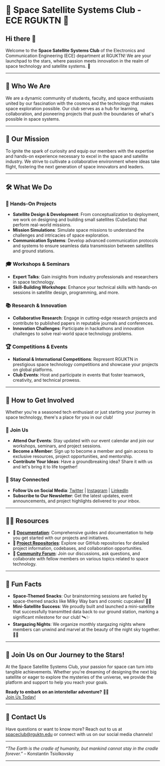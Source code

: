 # 🚀 Space Satellite Systems Club - ECE RGUKTN 🌌

## Hi there 👋

Welcome to the **Space Satellite Systems Club** of the Electronics and Communication Engineering (ECE) department at RGUKTN! We are your launchpad to the stars, where passion meets innovation in the realm of space technology and satellite systems. 🌠

---

## 🌟 Who We Are

We are a dynamic community of students, faculty, and space enthusiasts united by our fascination with the cosmos and the technology that makes space exploration possible. Our club serves as a hub for learning, collaboration, and pioneering projects that push the boundaries of what's possible in space systems.

---

## 🎯 Our Mission

To ignite the spark of curiosity and equip our members with the expertise and hands-on experience necessary to excel in the space and satellite industry. We strive to cultivate a collaborative environment where ideas take flight, fostering the next generation of space innovators and leaders.

---

## 🛠️ What We Do

### 🔧 **Hands-On Projects**
- **Satellite Design & Development**: From conceptualization to deployment, we work on designing and building small satellites (CubeSats) that perform real-world missions.
- **Mission Simulations**: Simulate space missions to understand the challenges and intricacies of space exploration.
- **Communication Systems**: Develop advanced communication protocols and systems to ensure seamless data transmission between satellites and ground stations.

### 🎓 **Workshops & Seminars**
- **Expert Talks**: Gain insights from industry professionals and researchers in space technology.
- **Skill-Building Workshops**: Enhance your technical skills with hands-on sessions in satellite design, programming, and more.

### 📚 **Research & Innovation**
- **Collaborative Research**: Engage in cutting-edge research projects and contribute to published papers in reputable journals and conferences.
- **Innovation Challenges**: Participate in hackathons and innovation challenges to solve real-world space technology problems.

### 🏆 **Competitions & Events**
- **National & International Competitions**: Represent RGUKTN in prestigious space technology competitions and showcase your projects on global platforms.
- **Club Events**: Host and participate in events that foster teamwork, creativity, and technical prowess.

---

## 🌈 How to Get Involved

Whether you're a seasoned tech enthusiast or just starting your journey in space technology, there's a place for you in our club!

### 🤝 Join Us
- **Attend Our Events**: Stay updated with our event calendar and join our workshops, seminars, and project sessions.
- **Become a Member**: Sign up to become a member and gain access to exclusive resources, project opportunities, and mentorship.
- **Contribute Your Ideas**: Have a groundbreaking idea? Share it with us and let's bring it to life together!

### 📢 Stay Connected
- **Follow Us on Social Media**: [Twitter](#) | [Instagram](#) | [LinkedIn](#)
- **Subscribe to Our Newsletter**: Get the latest updates, event announcements, and project highlights delivered to your inbox.

---

## 👩‍💻 Resources

- **📄 [Documentation](#)**: Comprehensive guides and documentation to help you get started with our projects and initiatives.
- **📂 [Project Repositories](#)**: Explore our GitHub repositories for detailed project information, codebases, and collaboration opportunities.
- **💬 [Community Forum](#)**: Join our discussions, ask questions, and collaborate with fellow members on various topics related to space technology.

---

## 🍿 Fun Facts

- **Space-Themed Snacks**: Our brainstorming sessions are fueled by space-themed snacks like Milky Way bars and cosmic cupcakes! 🌌🍰
- **Mini-Satellite Success**: We proudly built and launched a mini-satellite that successfully transmitted data back to our ground station, marking a significant milestone for our club! 🛰️✨
- **Stargazing Nights**: We organize monthly stargazing nights where members can unwind and marvel at the beauty of the night sky together. 🌠🔭

---

## 🌠 Join Us on Our Journey to the Stars!

At the Space Satellite Systems Club, your passion for space can turn into tangible achievements. Whether you're dreaming of designing the next big satellite or eager to explore the mysteries of the universe, we provide the platform and support to help you reach your goals.

**Ready to embark on an interstellar adventure?** 🌌✨  
[Join Us Today!](#)

---

## 📧 Contact Us

Have questions or want to know more? Reach out to us at [spaceclub@rguktn.edu](mailto:ssc_ece@rguktn.ac.in) or connect with us on our social media channels!

---

*“The Earth is the cradle of humanity, but mankind cannot stay in the cradle forever.”* – Konstantin Tsiolkovsky

---

